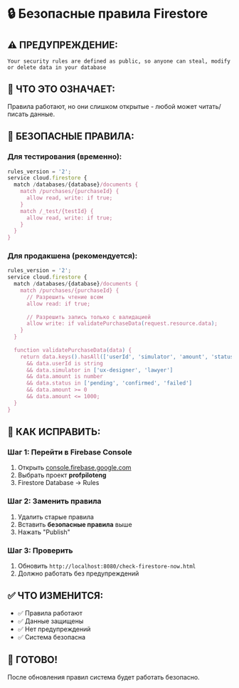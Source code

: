 # 🔒 Безопасные правила Firestore

## ⚠️ **ПРЕДУПРЕЖДЕНИЕ:**
```
Your security rules are defined as public, so anyone can steal, modify or delete data in your database
```

## 🎯 **ЧТО ЭТО ОЗНАЧАЕТ:**
Правила работают, но они слишком открытые - любой может читать/писать данные.

## 🔧 **БЕЗОПАСНЫЕ ПРАВИЛА:**

### Для тестирования (временно):
```javascript
rules_version = '2';
service cloud.firestore {
  match /databases/{database}/documents {
    match /purchases/{purchaseId} {
      allow read, write: if true;
    }
    match /_test/{testId} {
      allow read, write: if true;
    }
  }
}
```

### Для продакшена (рекомендуется):
```javascript
rules_version = '2';
service cloud.firestore {
  match /databases/{database}/documents {
    match /purchases/{purchaseId} {
      // Разрешить чтение всем
      allow read: if true;
      
      // Разрешить запись только с валидацией
      allow write: if validatePurchaseData(request.resource.data);
    }
  }
  
  function validatePurchaseData(data) {
    return data.keys().hasAll(['userId', 'simulator', 'amount', 'status'])
      && data.userId is string
      && data.simulator in ['ux-designer', 'lawyer']
      && data.amount is number
      && data.status in ['pending', 'confirmed', 'failed']
      && data.amount >= 0
      && data.amount <= 1000;
  }
}
```

## 🔧 **КАК ИСПРАВИТЬ:**

### Шаг 1: Перейти в Firebase Console
1. Открыть [console.firebase.google.com](https://console.firebase.google.com/)
2. Выбрать проект **profpiloteng**
3. Firestore Database → Rules

### Шаг 2: Заменить правила
1. Удалить старые правила
2. Вставить **безопасные правила** выше
3. Нажать "Publish"

### Шаг 3: Проверить
1. Обновить `http://localhost:8080/check-firestore-now.html`
2. Должно работать без предупреждений

## ✅ **ЧТО ИЗМЕНИТСЯ:**

- ✅ Правила работают
- ✅ Данные защищены
- ✅ Нет предупреждений
- ✅ Система безопасна

## 🎯 **ГОТОВО!**

После обновления правил система будет работать безопасно.
